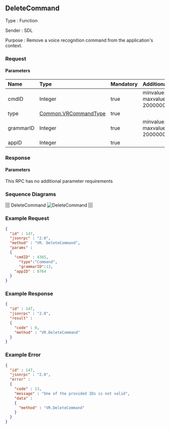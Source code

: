 ## DeleteCommand

Type
: Function

Sender
: SDL

Purpose
: Remove a voice recognition command from the application's context.

### Request

#### Parameters

|Name|Type|Mandatory|Additional|
|:---|:---|:--------|:---------|
|cmdID|Integer|true|minvalue: 0<br>maxvalue: 2000000000|
|type|[Common.VRCommandType](../../common/enums/#vrcommandtype)|true||
|grammarID|Integer|true|minvalue: 0<br>maxvalue: 2000000000|
|appID|Integer|true||

### Response

#### Parameters

This RPC has no additional parameter requirements

### Sequence Diagrams
|||
DeleteCommand
![DeleteCommand](./assets/DeleteCommand.png)
|||

### Example Request

```json
{
  "id" : 147,
  "jsonrpc" : "2.0",
  "method" : "VR. DeleteCommand",
  "params" :
  {
    "cmdID" : 4365,
      "type":"Command",
      "grammarID":13,
    "appID" : 8764
  }
}
```
### Example Response

```json
{
  "id" : 147,
  "jsonrpc" : "2.0",
  "result" :
  {
    "code" : 0,
    "method" : "VR.DeleteCommand"
  }
}
```

### Example Error

```json
{
  "id" : 147,
  "jsonrpc" : "2.0",
  "error" :
  {
    "code" : 13,
    "message" : "One of the provided IDs is not valid",
    "data" :
    {
      "method" : "VR.DeleteCommand"
    }
  }
}
```
